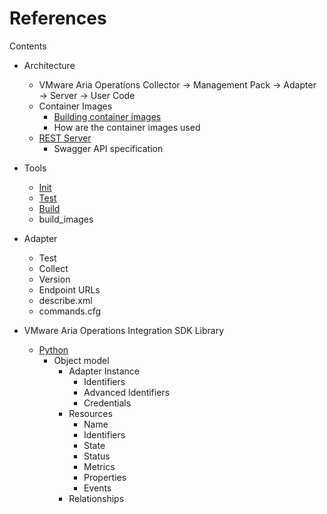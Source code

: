References
==========
Contents
* Architecture
  * VMware Aria Operations Collector &rarr; Management Pack &rarr; Adapter &rarr; Server &rarr; User Code
  * Container Images
    * [Building container images](docker.md)
    * How are the container images used
  * [REST Server](http_server.md)
    * Swagger API specification

* Tools
  * [Init](mp-init.md)
  * [Test](mp-test.md)
  * [Build](mp-build.md)
  * build_images

* Adapter
  * Test
  * Collect
  * Version
  * Endpoint URLs
  * describe.xml
  * commands.cfg

* VMware Aria Operations Integration SDK Library
  * [Python](https://pypi.org/project/vmware-aria-operations-integration-sdk-lib/)
    * Object model
      * Adapter Instance
        * Identifiers
        * Advanced Identifiers
        * Credentials
      * Resources
        * Name
        * Identifiers
        * State
        * Status
        * Metrics
        * Properties
        * Events
      * Relationships
